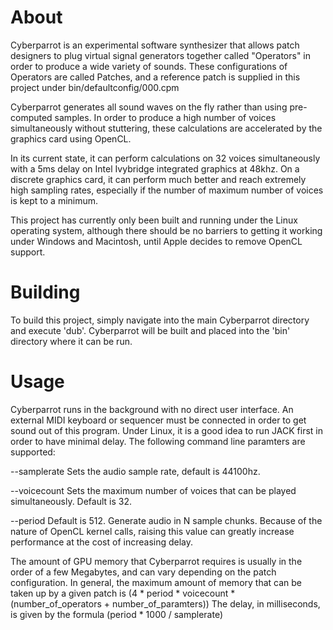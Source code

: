 # About
Cyberparrot is an experimental software synthesizer that allows patch designers to plug virtual signal generators together called "Operators" in order to produce a wide variety of sounds. These configurations of Operators are called Patches, and a reference patch is supplied in this project under bin/defaultconfig/000.cpm

Cyberparrot generates all sound waves on the fly rather than using pre-computed samples. In order to produce a high number of voices simultaneously without stuttering, these calculations are accelerated by the graphics card using OpenCL.

In its current state, it can perform calculations on 32 voices simultaneously with a 5ms delay on Intel Ivybridge integrated graphics at 48khz. On a discrete graphics card, it can perform much better and reach extremely high sampling rates, especially if the number of maximum number of voices is kept to a minimum.

This project has currently only been built and running under the Linux operating system, although there should be no barriers to getting it working under Windows and Macintosh, until Apple decides to remove OpenCL support.

# Building
To build this project, simply navigate into the main Cyberparrot directory and execute 'dub'. Cyberparrot will be built and placed into the 'bin' directory where it can be run.

# Usage
Cyberparrot runs in the background with no direct user interface. An external MIDI keyboard or sequencer must be connected in order to get sound out of this program. Under Linux, it is a good idea to run JACK first in order to have minimal delay.
The following command line paramters are supported:


--samplerate <N>
  Sets the audio sample rate, default is 44100hz.
  
--voicecount <N>
  Sets the maximum number of voices that can be played simultaneously. Default is 32.
  
--period <N>
  Default is 512. Generate audio in N sample chunks. Because of the nature of OpenCL kernel calls, raising this value can greatly increase performance at the cost of increasing delay.
  
  The amount of GPU memory that Cyberparrot requires is usually in the order of a few Megabytes, and can vary depending on the patch configuration.
  In general, the maximum amount of memory that can be taken up by a given patch is (4 * period * voicecount * (number_of_operators + number_of_paramters))
  The delay, in milliseconds, is given by the formula (period * 1000 / samplerate)
